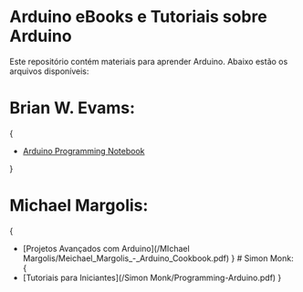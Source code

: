 # Arduino eBooks e Tutoriais sobre Arduino

Este repositório contém materiais para aprender Arduino. Abaixo estão os arquivos disponíveis:

# Brian W. Evams: 
{
- [Arduino Programming Notebook](brian_w.evans/arduino_notebook.pdf)


}

# Michael Margolis:
{
- [Projetos Avançados com Arduino](/MIchael Margolis/Meichael_Margolis_-_Arduino_Cookbook.pdf)
}                                                                                                                                                             # Simon Monk:
{       
- [Tutoriais para Iniciantes](/Simon Monk/Programming-Arduino.pdf)
}                                                                                                         
